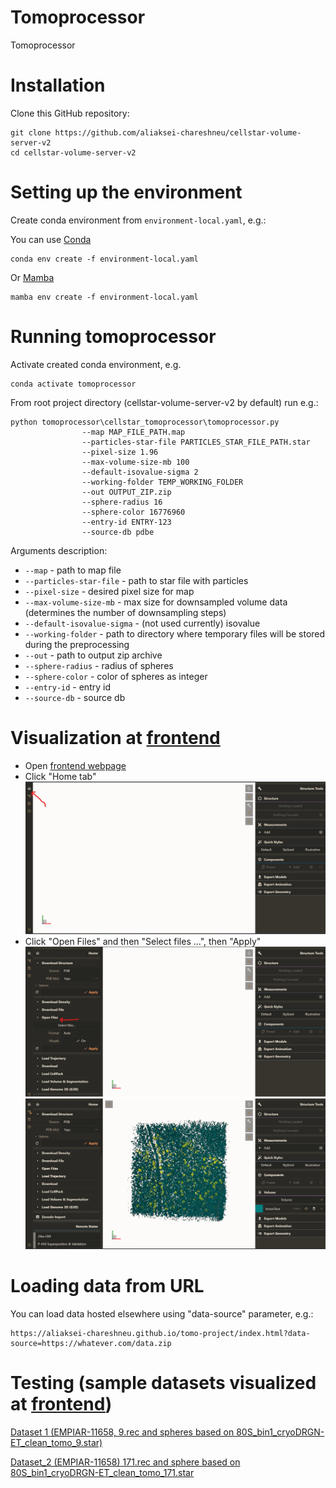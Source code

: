# Tomoprocessor

Tomoprocessor

# Installation

Clone this GitHub repository: 

```
git clone https://github.com/aliaksei-chareshneu/cellstar-volume-server-v2
cd cellstar-volume-server-v2
```

# Setting up the environment

Create conda environment from `environment-local.yaml`, e.g.:

You can use [Conda](https://conda.io/projects/conda/en/latest/user-guide/install/index.html)

```
conda env create -f environment-local.yaml
```


Or [Mamba](https://mamba.readthedocs.io/en/latest/installation.html)

```
mamba env create -f environment-local.yaml
```

# Running tomoprocessor
Activate created conda environment, e.g.

```
conda activate tomoprocessor
```

From root project directory (cellstar-volume-server-v2 by default) run e.g.:


<!-- TODO add args -->
```
python tomoprocessor\cellstar_tomoprocessor\tomoprocessor.py
                --map MAP_FILE_PATH.map
                --particles-star-file PARTICLES_STAR_FILE_PATH.star
                --pixel-size 1.96
                --max-volume-size-mb 100
                --default-isovalue-sigma 2
                --working-folder TEMP_WORKING_FOLDER
                --out OUTPUT_ZIP.zip
                --sphere-radius 16
                --sphere-color 16776960
                --entry-id ENTRY-123
                --source-db pdbe

```

Arguments description:
 <!-- - `--csv_with_entry_ids` - csv file with entry ids and info for preprocessor, default - test-data\preprocessor\db_building_parameters_all_entries.csv (not recommended to use default for users, as it requires static files to be hosted at specific location, use --csv_with_entry_ids test-data/preprocessor/db_building_parameters_custom_entries.csv instead) -->
 <!-- - `--raw_input_files_dir` dir with raw input files for preprocessor, default - test-data/preprocessor//raw_input_files
 - `--db_path` - path to db folder, default - test-data/db -->
 - `--map` - path to map file
 - `--particles-star-file` - path to star file with particles
 - `--pixel-size` - desired pixel size for map
 - `--max-volume-size-mb` - max size for downsampled volume data (determines the number of downsampling steps)
 - `--default-isovalue-sigma` - (not used currently) isovalue
 - `--working-folder` - path to directory where temporary files will be stored during the preprocessing
 - `--out` - path to output zip archive
 - `--sphere-radius` - radius of spheres
 - `--sphere-color` - color of spheres as integer
 - `--entry-id` - entry id
 - `--source-db` - source db


# Visualization at [frontend](https://aliaksei-chareshneu.github.io/tomo-project/index.html)
 - Open [frontend webpage](https://aliaksei-chareshneu.github.io/tomo-project/index.html)
 - Click "Home tab"
 ![Alt text](image.png)
 - Click "Open Files" and then "Select files ...", then "Apply"
 ![Alt text](image-1.png)
 ![Alt text](image-2.png)

# Loading data from URL
You can load data hosted elsewhere using "data-source" parameter, e.g.:

```
https://aliaksei-chareshneu.github.io/tomo-project/index.html?data-source=https://whatever.com/data.zip
```

# Testing (sample datasets visualized at [frontend](https://aliaksei-chareshneu.github.io/tomo-project/index.html))

[Dataset 1 (EMPIAR-11658, 9.rec and spheres based on 80S_bin1_cryoDRGN-ET_clean_tomo_9.star)](https://aliaksei-chareshneu.github.io/tomo-project/index.html?data-source=https://aliaksei-chareshneu.github.io/tomo-project/test_zip.zip)

[Dataset_2 (EMPIAR-11658) 171.rec and sphere based on 80S_bin1_cryoDRGN-ET_clean_tomo_171.star](https://aliaksei-chareshneu.github.io/tomo-project/index.html?data-source=https://aliaksei-chareshneu.github.io/tomo-project/171.zip)